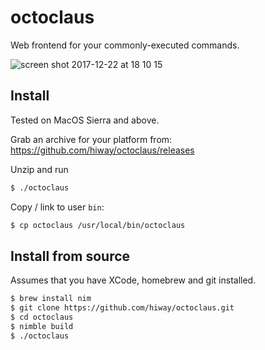 # octoclaus

Web frontend for your commonly-executed commands.

![screen shot 2017-12-22 at 18 10 15](https://user-images.githubusercontent.com/23116/34298361-674e5964-e743-11e7-92df-fb67af6a5596.png)

## Install

Tested on MacOS Sierra and above.

Grab an archive for your platform from:
https://github.com/hiway/octoclaus/releases

Unzip and run

```bash
$ ./octoclaus
```

Copy / link to user `bin`:

```bash
$ cp octoclaus /usr/local/bin/octoclaus
```

## Install from source

Assumes that you have XCode, homebrew and git installed.

```bash
$ brew install nim
$ git clone https://github.com/hiway/octoclaus.git
$ cd octoclaus
$ nimble build
$ ./octoclaus
```
